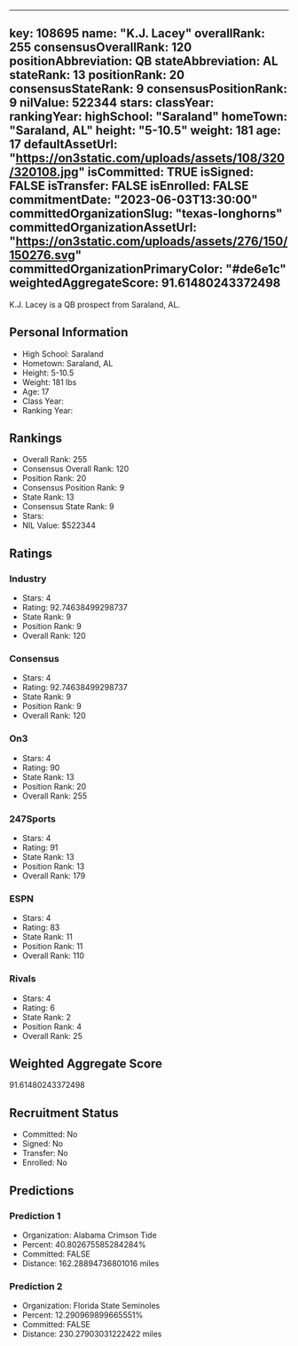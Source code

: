 ---
  key: 108695
  name: "K.J. Lacey"
  overallRank: 255
  consensusOverallRank: 120
  positionAbbreviation: QB
  stateAbbreviation: AL
  stateRank: 13
  positionRank: 20
  consensusStateRank: 9
  consensusPositionRank: 9
  nilValue: 522344
  stars: 
  classYear: 
  rankingYear: 
  highSchool: "Saraland"
  homeTown: "Saraland, AL"
  height: "5-10.5"
  weight: 181
  age: 17
  defaultAssetUrl: "https://on3static.com/uploads/assets/108/320/320108.jpg"
  isCommitted: TRUE
  isSigned: FALSE
  isTransfer: FALSE
  isEnrolled: FALSE
  commitmentDate: "2023-06-03T13:30:00"
  committedOrganizationSlug: "texas-longhorns"
  committedOrganizationAssetUrl: "https://on3static.com/uploads/assets/276/150/150276.svg"
  committedOrganizationPrimaryColor: "#de6e1c"
  weightedAggregateScore: 91.61480243372498
  ---
  
  K.J. Lacey is a QB prospect from Saraland, AL.
  
  ## Personal Information
  - High School: Saraland
  - Hometown: Saraland, AL
  - Height: 5-10.5
  - Weight: 181 lbs
  - Age: 17
  - Class Year: 
  - Ranking Year: 
  
  ## Rankings
  - Overall Rank: 255
  - Consensus Overall Rank: 120
  - Position Rank: 20
  - Consensus Position Rank: 9
  - State Rank: 13
  - Consensus State Rank: 9
  - Stars: 
  - NIL Value: $522344
  
  ## Ratings
  
  ### Industry
  - Stars: 4
  - Rating: 92.74638499298737
  - State Rank: 9
  - Position Rank: 9
  - Overall Rank: 120
  
  ### Consensus
  - Stars: 4
  - Rating: 92.74638499298737
  - State Rank: 9
  - Position Rank: 9
  - Overall Rank: 120
  
  ### On3
  - Stars: 4
  - Rating: 90
  - State Rank: 13
  - Position Rank: 20
  - Overall Rank: 255
  
  ### 247Sports
  - Stars: 4
  - Rating: 91
  - State Rank: 13
  - Position Rank: 13
  - Overall Rank: 179
  
  ### ESPN
  - Stars: 4
  - Rating: 83
  - State Rank: 11
  - Position Rank: 11
  - Overall Rank: 110
  
  ### Rivals
  - Stars: 4
  - Rating: 6
  - State Rank: 2
  - Position Rank: 4
  - Overall Rank: 25
  
  ## Weighted Aggregate Score
  91.61480243372498
  
  ## Recruitment Status
  - Committed: No
  - Signed: No
  - Transfer: No
  - Enrolled: No
  
  
  
  ## Predictions
  
  ### Prediction 1
  - Organization: Alabama Crimson Tide
  - Percent: 40.802675585284284%
  - Committed: FALSE
  - Distance: 162.28894736801016 miles
  
  ### Prediction 2
  - Organization: Florida State Seminoles
  - Percent: 12.290969899665551%
  - Committed: FALSE
  - Distance: 230.27903031222422 miles
  